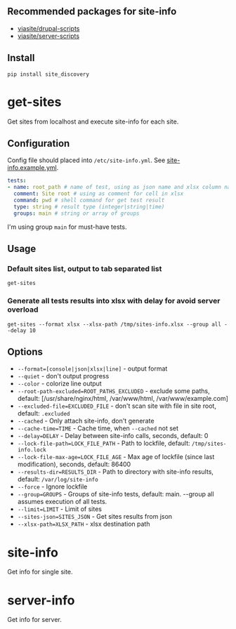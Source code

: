 ## Recommended packages for site-info
- [viasite/drupal-scripts](https://github.com/viasite/drupal-scripts)
- [viasite/server-scripts](https://github.com/viasite/server-scripts)

## Install
```
pip install site_discovery
```

# get-sites
Get sites from localhost and execute site-info for each site.

## Configuration
Config file should placed into `/etc/site-info.yml`. See [site-info.example.yml](site-info.example.yml).
``` yaml
tests:
- name: root_path # name of test, using as json name and xlsx column name
  comment: Site root # using as comment for cell in xlsx
  command: pwd # shell command for get test result
  type: string # result type (integer|string|time)
  groups: main # string or array of groups
```

I'm using group `main` for must-have tests.


## Usage
### Default sites list, output to tab separated list
```
get-sites
```

### Generate all tests results into xlsx with delay for avoid server overload
```
get-sites --format xlsx --xlsx-path /tmp/sites-info.xlsx --group all --delay 10
```

## Options
- `--format=[console|json|xlsx|line]` - output format
- `--quiet` - don't output progress
- `--color` - colorize line output
- `--root-path-excluded=ROOT_PATHS_EXCLUDED` - exclude some paths, default: [/usr/share/nginx/html, /var/www/html, /var/www/example.com]
- `--excluded-file=EXCLUDED_FILE` - don't scan site with file in site root, default: `.excluded`
- `--cached` - Only attach site-info, don't generate
- `--cache-time=TIME` - Cache time, when `--cached` not set
- `--delay=DELAY` - Delay between site-info calls, seconds, default: 0
- `--lock-file-path=LOCK_FILE_PATH` - Path to lockfile, default: `/tmp/sites-info.lock`
- `--lock-file-max-age=LOCK_FILE_AGE` - Max age of lockfile (since last modification), seconds, default: 86400
- `--results-dir=RESULTS_DIR` - Path to directory with site-info results, default: `/var/log/site-info`
- `--force` - Ignore lockfile
- `--group=GROUPS` - Groups of site-info tests, default: main. --group all assumes execution of all tests.
- `--limit=LIMIT` - Limit of sites
- `--sites-json=SITES_JSON` - Get sites results from json
- `--xlsx-path=XLSX_PATH` - xlsx destination path


# site-info
Get info for single site.

# server-info
Get info for server.
